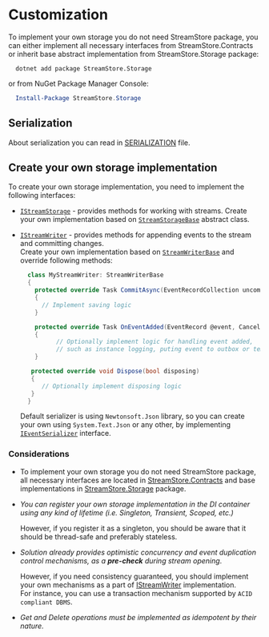# Customization

To implement your own storage you do not need StreamStore package, you can either implement all necessary interfaces from StreamStore.Contracts or inherit base abstract implementation from StreamStore.Storage package:

```dotnetcli
  dotnet add package StreamStore.Storage
```

or from NuGet Package Manager Console:

```powershell
  Install-Package StreamStore.Storage
```

## Serialization

About serialization you can read in [SERIALIZATION](SERIALIZATION.md) file.

## Create your own storage implementation

To create your own storage implementation, you need to implement the following interfaces:

- [`IStreamStorage`][IStreamStorage] - provides methods for working with streams.
  Create your own implementation based on [`StreamStorageBase`](../src/StreamStore.Storage/StreamStorageBase.cs) abstract class.

- [`IStreamWriter`][IStreamWriter] - provides methods for appending events to the stream and committing changes.  
  Create your own implementation based on [`StreamWriterBase`](../src/StreamStore.Storage/StreamWriterBase.cs)
  and override following methods:

  ```csharp
    class MyStreamWriter: StreamWriterBase
    {
      protected override Task CommitAsync(EventRecordCollection uncommited, CancellationToken token)
      {
        // Implement saving logic
      }
  
      protected override Task OnEventAdded(EventRecord @event, CancellationToken token)
      {
            // Optionally implement logic for handling event added, 
            // such as instance logging, puting event to outbox or temporary storage etc.
      }

     protected override void Dispose(bool disposing)
     {
        // Optionally implement disposing logic
     }
    }
  ```

  Default serializer is using `Newtonsoft.Json` library, so you can create your own using `System.Text.Json` or any other, by
  implementing [`IEventSerializer`](../src/StreamStore.Contracts/Serialization/IEventSerializer.cs) interface.

### Considerations

- To implement your own storage you do not need StreamStore package, all necessary interfaces are located in [StreamStore.Contracts](https://www.nuget.org/packages/StreamStore.Contracts/) and base implementations in  [StreamStore.Storage](https://www.nuget.org/packages/StreamStore.Storage/) package.
- _You can register your own storage implementation in the DI container using any kind of lifetime (i.e. Singleton, Transient, Scoped, etc.)_  

  However, if you register it as a singleton, you should be aware that it should be thread-safe and preferably stateless.

- _Solution already provides optimistic concurrency and event duplication control mechanisms, as a **pre-check** during stream opening_.  

  However, if you need consistency guaranteed, you should implement your own mechanisms as a part of [IStreamWriter] implementation.  
  For instance, you can use a transaction mechanism supported by `ACID compliant DBMS`.

- _Get and Delete operations must be implemented as idempotent by their nature._

[IStreamWriter]: ../src/StreamStore.Contracts/Storage/IStreamWriter.cs
[IStreamStorage]: ../src/StreamStore.Contracts/Storage/IStreamStorage.cs
